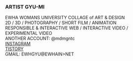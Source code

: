 <h3>ARTIST GYU-MI</h3>
EWHA WOMANS UNIVERSITY COLLAGE of ART & DESIGN <br>
2D / 3D / PHOTOGRAPHY / SHORT FILM / ANIMATION <br>
RESPONSIBLE & INTERACTIVE WEB / INTERACTIVE VIDEO / EXPERIMENTAL VIDEO  <br>
ANOTHER ACCOUNT: @mdmgntc<br>
<a href = "https://www.instagram.com/mgntc_hue/">INSTAGRAM</a><br>
<a href = "https://3darvr.tistory.com/">TISTORY</a><br>
GMAIL: EWHGYU@EWHAIN>NET<br>
<br>
